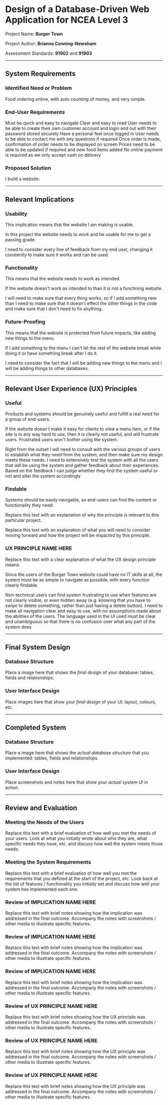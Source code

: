 # Design of a Database-Driven Web Application for NCEA Level 3

Project Name: **Burger Town**

Project Author: **Brianna Conning-Newsham**

Assessment Standards: **91902** and **91903**


-------------------------------------------------

## System Requirements 
### Identified Need or Problem

Food ordering online, with auto counting of money, and very simple.

### End-User Requirements

Must be quick and easy to navigate 
Clear and easy to read
User needs to be able to create their own customer account and login and out with their password stored securely
Have a personal feel once logged in
User needs to be able to contact me with any questions if required
Once order is made, confirmation of order needs to be displayed on screen
Prices need to be able to be updated if required and new food items added
No online payment is required as we only accept cash on delivery

### Proposed Solution

I build a website.


-------------------------------------------------

## Relevant Implications

### Usability

This implication means that the website I am making is usable.

In this project the website needs to work and be usable for me to get a passing grade.

I need to consider every line of feedback from my end user, changing it constently to make sure it works and can be used.

### Functionality

This means that the website needs to work as intended.

If the website doesn't work as intended to than it is not a functining website.

I will need to make sure that every thing works, so if I add something new than I need to make sure that it doesn't effect the other things in the code and make sure that I don't need to fix anything.

### Future-Proofing 

This means that the website is protected from future impacts, like adding new things to the menu

If I add something to the menu I can't let the rest of the website break while doing it or have something break after I do it.

I need to consider the fact that I will be adding new things to the menu and I will be adding things to other databases.


-------------------------------------------------

## Relevant User Experience (UX) Principles

### Useful

Products and systems should be genuinely useful and fulfill a real need for a group of end-users.

If the website doesn't make it easy for clients to view a menu item, or if the site is in any way hard to use, then it is clearly not useful, and will frustrate users. Frustrated users won't bother using the system.

Right from the outset I will need to consult with the various groups of users to establish what they need from the system, and then make sure my design meets these needs.
I need to extensively test the system with all the users that will be using the system and gather feedback about their experiences.
Based on the feedback I can judge whether they find the system useful or not and alter the system accordingly

### Findable

Systems should be easily navigable, so end-users can find the content or functionality they need.

Replace this text with an explanation of why the principle is relevant to this particular project.

Replace this text with an explanation of what you will need to consider moving forward and how the project will be impacted by this principle.

### UX PRINCIPLE NAME HERE

Replace this text with a clear explanation of what the UX design principle means.

Since the users of the Burger Town website could have no IT skills at all, the system must be as simple to navigate as possible, with every function clearly findable. 

Non-technical users can find system frustrating to use when features are not clearly visible, or even hidden away (e.g. knowing that you have to swipe to delete something, rather than just having a delete button).
I need to make all navigation clear and easy to use, with no assumptions made about the abilities of the users.
The language used in the UI used must be clear and unambiguous so that there is no confusion over what any part of the system does


-------------------------------------------------

## Final System Design

### Database Structure

Place a image here that shows the *final design* of your database: tables, fields and relationships.

### User Interface Design

Place images here that show your *final design* of your UI: layout, colours, etc.


-------------------------------------------------

## Completed System

### Database Structure

Place a image here that shows the *actual database structure* that you implemented: tables, fields and relationships.

### User Interface Design

Place screenshots and notes here that show your *actual system UI* in action.


-------------------------------------------------

## Review and Evaluation

### Meeting the Needs of the Users

Replace this text with a brief evaluation of how well you met the needs of your users. Look at what you initially wrote about who they are, what specific needs they have, etc. and discuss how well the system meets those needs.

### Meeting the System Requirements

Replace this text with a brief evaluation of how well you met the requirements that you defined at the start of the project, etc. Look back at the list of features / functionality you initially set and discuss how well your system has implemented each one.

### Review of IMPLICATION NAME HERE

Replace this text with brief notes showing how the implication was addressed in the final outcome. Accompany the notes with screenshots / other media to illustrate specific features.

### Review of IMPLICATION NAME HERE

Replace this text with brief notes showing how the implication was addressed in the final outcome. Accompany the notes with screenshots / other media to illustrate specific features.

### Review of IMPLICATION NAME HERE

Replace this text with brief notes showing how the implication was addressed in the final outcome. Accompany the notes with screenshots / other media to illustrate specific features.

### Review of UX PRINCIPLE NAME HERE

Replace this text with brief notes showing how the UX principle was addressed in the final outcome. Accompany the notes with screenshots / other media to illustrate specific features.

### Review of UX PRINCIPLE NAME HERE

Replace this text with brief notes showing how the UX principle was addressed in the final outcome. Accompany the notes with screenshots / other media to illustrate specific features.

### Review of UX PRINCIPLE NAME HERE

Replace this text with brief notes showing how the UX principle was addressed in the final outcome. Accompany the notes with screenshots / other media to illustrate specific features.


